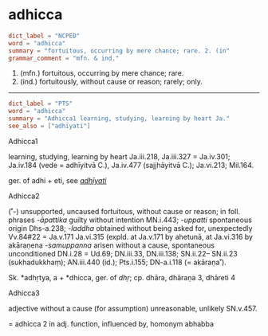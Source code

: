 # adhicca

``` toml
dict_label = "NCPED"
word = "adhicca"
summary = "fortuitous, occurring by mere chance; rare. 2. (in"
grammar_comment = "mfn. & ind."
```

1. (mfn.) fortuitous, occurring by mere chance; rare.
2. (ind.) fortuitously, without cause or reason; rarely; only.

--------------------

``` toml
dict_label = "PTS"
word = "adhicca"
summary = "Adhicca1 learning, studying, learning by heart Ja."
see_also = ["adhīyati"]
```

Adhicca1

learning, studying, learning by heart Ja.iii.218, Ja.iii.327 = Ja.iv.301; Ja.iv.184 (vede = adhīyitvā C.), Ja.iv.477 (sajjhāyitvā C.); Ja.vi.213; Mil.164.

ger. of adhi \+ eti, see *[adhīyati](adhīyati.md)*

Adhicca2

(˚\-) unsupported, uncaused fortuitous, without cause or reason; in foll. phrases *\-āpattika* guilty without intention MN.i.443; *\-uppatti* spontaneous origin Dhs\-a.238; *\-laddha* obtained without being asked for, unexpectedly Vv.84#22 = Ja.v.171 Ja.vi.315 (expld. at Ja.v.171 by ahetunā, at Ja.vi.316 by akāraṇena *\-samuppanna* arisen without a cause, spontaneous unconditioned DN.i.28 = Ud.69; DN.iii.33, DN.iii.138; SN.ii.22–⁠ SN.ii.23 (sukhadukkhaṃ); AN.iii.440 (id.); Pts.i.155; DN\-a.i.118 (= akāraṇa˚).

Sk. \*adhṛtya, a \+ \*dhicca, ger. of *dhṛ*; cp. dhāra, dhāraṇa 3, dhāreti 4

Adhicca3

adjective without a cause (for assumption) unreasonable, unlikely SN.v.457.

= adhicca 2 in adj. function, influenced by, homonym abhabba

